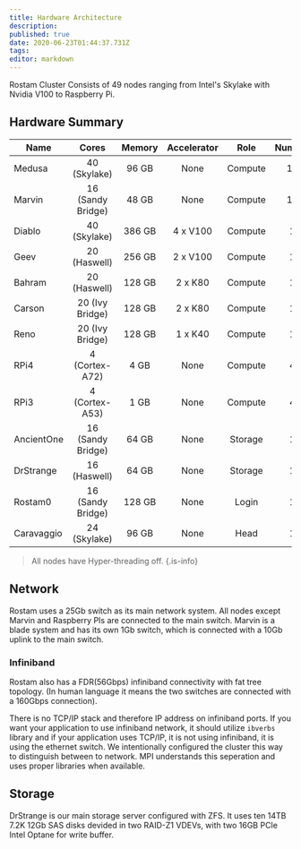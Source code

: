```yaml
---
title: Hardware Architecture
description: 
published: true
date: 2020-06-23T01:44:37.731Z
tags: 
editor: markdown
---
```


Rostam Cluster Consists of 49 nodes ranging from Intel's Skylake with Nvidia V100 to Raspberry Pi.

## Hardware Summary

|Name       |Cores              |Memory |Accelerator    |Role   |Number |
|-----------|:-----------------:|:-----:|:-------------:|:-----:|:-----:|
|Medusa     |40 (Skylake)       |96 GB  |None           |Compute|16     |
|Marvin     |16 (Sandy Bridge)  |48 GB  |None           |Compute|16     |
|Diablo     |40 (Skylake)       |386 GB |4 x V100       |Compute|1      |
|Geev       |20 (Haswell)       |256 GB |2 x V100       |Compute|1      |
|Bahram     |20 (Haswell)       |128 GB |2 x K80        |Compute|1      |
|Carson     |20 (Ivy Bridge)    |128 GB |2 x K80        |Compute|1      |
|Reno       |20 (Ivy Bridge)    |128 GB |1 x K40        |Compute|1      |
|RPi4       |4 (Cortex-A72)     |4 GB   |None           |Compute|4      |
|RPi3       |4 (Cortex-A53)     |1 GB   |None           |Compute|4      |
|AncientOne |16 (Sandy Bridge)  |64 GB  |None           |Storage|1      |
|DrStrange  |16 (Haswell)       |64 GB  |None           |Storage|1      |
|Rostam0    |16 (Sandy Bridge)  |128 GB |None           |Login  |1      |
|Caravaggio |24 (Skylake)       |96 GB  |None           |Head   |1      |

> All nodes have Hyper-threading off.
{.is-info}

## Network

Rostam uses a 25Gb switch as its main network system. All nodes except Marvin and Raspberry PIs are connected to the main switch. Marvin is a blade system and has its own 1Gb switch, which is connected with a 10Gb uplink to the main switch.

### Infiniband

Rostam also has a FDR(56Gbps) infiniband connectivity with fat tree topology. (In human language it means the two switches are connected with a 160Gbps connection).

There is no TCP/IP stack and therefore IP address on infiniband ports. If you want your application to use infiniband network, it should utilize `ibverbs` library and if your application uses TCP/IP, it is not using infiniband, it is using the ethernet switch. We intentionally configured the cluster this way to distinguish between to network. MPI understands this seperation and uses proper libraries when available.

## Storage
DrStrange is our main storage server configured with ZFS. It uses ten 14TB 7.2K 12Gb SAS disks devided in two RAID-Z1 VDEVs, with two 16GB PCIe Intel Optane for write buffer.